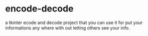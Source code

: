 # encode-decode
a tkinter ecode and decode project that you can use it for put your informations any where with out letting others see your info.

